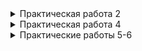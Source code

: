 <details>

<summary>Практическая работа 2</summary>

[Дизайн прототипа в Figma](https://www.figma.com/design/hY73ZyrKF9KoYpaykdu88j/Untitled?node-id=0-1&t=O40WnSFEhWgXtsyX-1)

### Скриншоты

| ![1](https://github.com/user-attachments/assets/fff50b7c-5255-418b-a5ed-f4220cf78dc0) | <img width="1440" alt="2" src="https://github.com/user-attachments/assets/5d60b67c-2fbd-4b37-a5be-9010d6121fa3"> |
|---|---|

| Создание | Вход | Гость |
|---|---|---|
| <img width="907" alt="create account" src="https://github.com/user-attachments/assets/3df99ed9-ff7a-4009-926a-005082c63c0e"> | <img width="907" alt="sign in" src="https://github.com/user-attachments/assets/69230623-d8c7-4dc6-ac1d-b04b1b35d59f"> | <img width="907" alt="guest" src="https://github.com/user-attachments/assets/ae628675-3429-4e89-9d79-2165587133cf"> |

</details>

<details>

<summary>Практическая работа 4</summary>

### Скриншоты

| Scroll 1 | Scroll 2 |
|---|---|
| ![photo_2024-11-17 02 23 29](https://github.com/user-attachments/assets/9eda2d96-f31f-4827-b9b0-e49d92a89932) | ![photo_2024-11-17 02 23 28](https://github.com/user-attachments/assets/8a14255e-e89b-485f-a0a8-942f4c89e111) |
| List | Recycler |
| ![photo_2024-11-17 02 23 27](https://github.com/user-attachments/assets/5461a840-73d6-4395-aa39-27f2ad98cddb) | ![photo_2024-11-17 02 23 25](https://github.com/user-attachments/assets/1587633d-db04-470c-8ad9-b4f7dfa4d27b) |

#### Контрольное задание 2 (Recipe Genius)


![RG1](https://github.com/user-attachments/assets/9029e503-5d7e-41eb-aa91-f82cff195810)

</details>

<details>

<summary>Практические работы 5-6</summary>

### Скриншоты

| Списочный фрагмент | Детальный фрагмент | Экран профиля |
|---|---|---|
| ![img1](https://github.com/user-attachments/assets/05278109-919f-45c3-af4a-3a0416dd2651) | ![img2](https://github.com/user-attachments/assets/c7e6d84c-7237-46ec-8d70-febdfff111f6) | ![img3](https://github.com/user-attachments/assets/af8ac3b5-4225-45fe-8b52-fc740042c1d0) |

</details>
